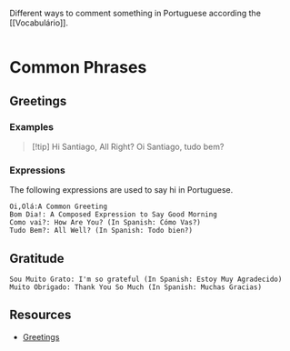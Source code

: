 Different ways to comment something in Portuguese according the [[Vocabulário]].

```table-of-contents
```


# Common Phrases
## Greetings

### Examples

>[!tip] Hi Santiago, All Right?
> Oi Santiago, tudo bem?


### Expressions
The following expressions are used to say hi in Portuguese.

```vocaview-list1
Oi,Olá:A Common Greeting
Bom Dia!: A Composed Expression to Say Good Morning
Como vai?: How Are You? (In Spanish: Cómo Vas?)
Tudo Bem?: All Well? (In Spanish: Todo bien?)
```
## Gratitude
```vocaview-list1
Sou Muito Grato: I'm so grateful (In Spanish: Estoy Muy Agradecido)
Muito Obrigado: Thank You So Much (In Spanish: Muchas Gracias)
```



## Resources
- [Greetings](https://portuguesewitheli.com/learn-portuguese-vocabulary/greeting-like-a-brazilian/)
